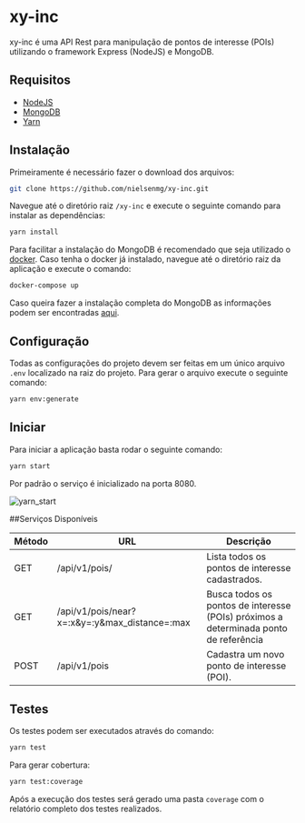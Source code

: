# xy-inc
xy-inc é uma API Rest para manipulação de pontos de interesse (POIs) utilizando o framework Express (NodeJS) e MongoDB.
## Requisitos

- [NodeJS](https://nodejs.org/en/download/)
- [MongoDB](https://www.mongodb.org/downloads)
- [Yarn](https://yarnpkg.com/lang/en/docs/install/)

## Instalação

Primeiramente é necessário fazer o download dos arquivos:

```bash
git clone https://github.com/nielsenmg/xy-inc.git
```

Navegue até o diretório raiz `/xy-inc` e execute o seguinte comando para instalar as dependências:

```bash
yarn install
```

Para facilitar a instalação do MongoDB é recomendado que seja utilizado o [docker](https://www.docker.com/community-edition). Caso tenha o docker já instalado, navegue até o diretório raiz da aplicação e execute o comando:

```bash
docker-compose up
```

Caso queira fazer a instalação completa do MongoDB as informações podem ser encontradas [aqui](https://docs.mongodb.com/manual/administration/install-community/).

## Configuração
Todas as configurações do projeto devem ser feitas em um único arquivo `.env` localizado na raiz do projeto.
Para gerar o arquivo execute o seguinte comando:

```bash
yarn env:generate
```

## Iniciar
Para iniciar a aplicação basta rodar o seguinte comando:

```bash
yarn start
```

Por padrão o serviço é inicializado na porta 8080.


![yarn_start](http://i.imgur.com/SO4BMyn.jpg)


##Serviços Disponíveis


| Método  | URL                  | Descrição |
|---------|----------------------|--------------------------------------------------------------------------------------|
| GET     | /api/v1/pois/        | Lista todos os pontos de interesse cadastrados.|
| GET     | /api/v1/pois/near?x=:x&y=:y&max_distance=:max | Busca todos os pontos de interesse (POIs) próximos a determinada ponto de referência |
| POST    | /api/v1/pois         | Cadastra um novo ponto de interesse (POI).|

## Testes
Os testes podem ser executados através do comando:

```bash
yarn test
```

Para gerar cobertura:

```bash
yarn test:coverage
```

Após a execução dos testes será gerado uma pasta `coverage` com o relatório completo dos testes realizados.